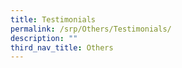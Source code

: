 ```yaml
---
title: Testimonials
permalink: /srp/Others/Testimonials/
description: ""
third_nav_title: Others
---
```

